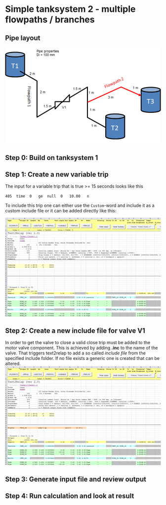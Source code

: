 # Simple tanksystem 2 - multiple flowpaths / branches

## Pipe layout
![alt text](Tanksystem2.png "Logo Title Text 1")

## Step 0: Build on tanksystem 1

## Step 1: Create a new variable trip

The input for a variable trip that is true >= 15 seconds looks like this

`405  time  0   ge  null  0   10.00   n`

To include this trip one can either use the `Custom`-word and include it as a custom include file or it can be added directly like this:

![alt text](Add-trip.gif "Logo Title Text 1")

## Step 2: Create a new include file for valve V1
In order to get the valve to close a valid close trip must be added to the motor valve component. This is achieved by adding **.inc** to the name of the valve. That triggers text2relap to add a so called *include file* from the specified include folder. If no file exists a generic one is created that can be altered.
![alt text](Create-includefile.gif "Logo Title Text 1")


## Step 3: Generate input file and review output

## Step 4: Run calculation and look at result
